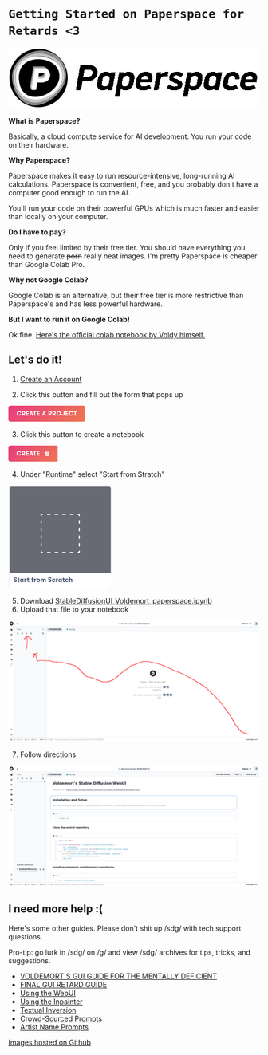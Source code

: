 # `Getting Started on Paperspace for Retards <3`

![paperspace](https://raw.githubusercontent.com/Engineer-of-Stuff/stable-diffusion-paperspace/main/Docs/Assets/paperspace.png)

**What is Paperspace?**

Basically, a cloud compute service for AI development. You run your code on their hardware.




**Why Paperspace?**

Paperspace makes it easy to run resource-intensive, long-running AI calculations. Paperspace is convenient, free, and you probably don't have a computer good enough to run the AI. 

You'll run your code on their powerful GPUs which is much faster and easier than locally on your computer.



**Do I have to pay?**

Only if you feel limited by their free tier. You should have everything you need to generate ~~porn~~ really neat images. I'm pretty Paperspace is cheaper than Google Colab Pro.



**Why not Google Colab?**

Google Colab is an alternative, but their free tier is more restrictive than Paperspace's and has less powerful hardware.

**But I want to run it on Google Colab!**

Ok fine. [Here's the official colab notebook by Voldy himself.](https://colab.research.google.com/drive/1Iy-xW9t1-OQWhb0hNxueGij8phCyluOh)



## Let's do it!



1. [Create an Account](https://console.paperspace.com/signup)

3. Click this button and fill out the form that pops up

![create_project](https://raw.githubusercontent.com/Engineer-of-Stuff/stable-diffusion-paperspace/main/Docs/Assets/create_project.png)

3. Click this button to create a notebook

![create_notebook](https://raw.githubusercontent.com/Engineer-of-Stuff/stable-diffusion-paperspace/main/Docs/Assets/create_notebook.png)

4. Under "Runtime" select "Start from Stratch"

![start_scratch.png](https://raw.githubusercontent.com/Engineer-of-Stuff/stable-diffusion-paperspace/main/Docs/Assets/start_scratch.png)

5. Download [StableDiffusionUI_Voldemort_paperspace.ipynb](https://github.com/Engineer-of-Stuff/stable-diffusion-paperspace/blob/main/StableDiffusionUI_Voldemort_paperspace.ipynb)
6. Upload that file to your notebook

![upload](https://raw.githubusercontent.com/Engineer-of-Stuff/stable-diffusion-paperspace/main/Docs/Assets/upload.png)

7. Follow directions

![final](https://raw.githubusercontent.com/Engineer-of-Stuff/stable-diffusion-paperspace/main/Docs/Assets/final.png)

## I need more help :(

Here's some other guides. Please don't shit up /sdg/ with tech support questions.

Pro-tip: go lurk in /sdg/ on /g/ and view /sdg/ archives for tips, tricks, and suggestions.

- [VOLDEMORT'S GUI GUIDE FOR THE MENTALLY DEFICIENT](https://rentry.org/zfawb)
- [FINAL GUI RETARD GUIDE](https://rentry.org/voldy)
- [Using the WebUI](https://rentry.org/voldy)
- [Using the Inpainter](https://rentry.org/drfar)
- [Textual Inversion](https://rentry.org/aikgx)
- [Crowd-Sourced Prompts](https://lexica.art/)
- [Artist Name Prompts](https://sgreens.notion.site/sgreens/4ca6f4e229e24da6845b6d49e6b08ae7?v=fdf861d1c65d456e98904fe3f3670bd3)

[Images hosted on Github](https://github.com/Engineer-of-Stuff/stable-diffusion-paperspace)
